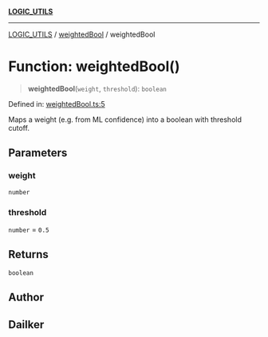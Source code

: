 [**LOGIC_UTILS**](../../README.md)

***

[LOGIC_UTILS](../../README.md) / [weightedBool](../README.md) / weightedBool

# Function: weightedBool()

> **weightedBool**(`weight`, `threshold`): `boolean`

Defined in: [weightedBool.ts:5](https://github.com/dailker/everyutil/blob/fb6c9c837496f567cf7883b581cd27d1c9507ebe/src/logic/weightedBool.ts#L5)

Maps a weight (e.g. from ML confidence) into a boolean with threshold cutoff.

## Parameters

### weight

`number`

### threshold

`number` = `0.5`

## Returns

`boolean`

## Author

## Dailker

